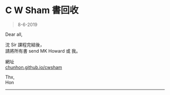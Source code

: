 # C W Sham 書回收
> 8-6-2019

Dear all,

沈 Sir 課程完結後，  
請將所有書 send MK Howard 或 我。  

網址 <br>
[chunhon.github.io/cwsham](chunhon.github.io/cwsham)

Thx,  
Hon

***
